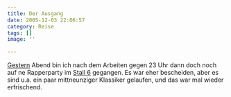```yaml
---
title: Der Ausgang
date: 2005-12-03 22:06:57
category: Reise
tags: []
image: ''

---
```


[Gestern](http://www.misantropolis.de/2005/12/ich-bin-zu-muede-um-schlafen-zu-gehen) Abend bin ich nach dem Arbeiten gegen 23 Uhr dann doch noch auf ne Rapperparty im [Stall 6](http://www.zueritipp.ch/dyn/nightlife?lid=7974) gegangen. Es war eher bescheiden, aber es sind u.a. ein paar mittneunziger Klassiker gelaufen, und das war mal wieder erfrischend.

